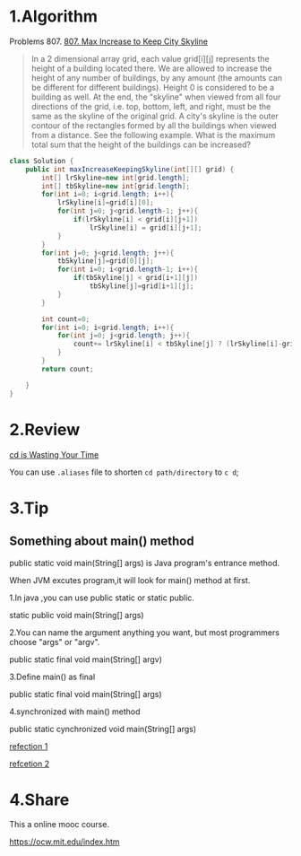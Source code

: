 # 1.Algorithm

Problems 807. [807. Max Increase to Keep City Skyline
](https://leetcode.com/problems/max-increase-to-keep-city-skyline/description/)
>In a 2 dimensional array grid, each value grid[i][j] represents the height of a building located there. We are allowed to increase the height of any number of buildings, by any amount (the amounts can be different for different buildings). Height 0 is considered to be a building as well.
>At the end, the "skyline" when viewed from all four directions of the grid, i.e. top, bottom, left, and right, must be the same as the skyline of the original grid. A city's skyline is the outer contour of the rectangles formed by all the buildings when viewed from a distance. See the following example.
>What is the maximum total sum that the height of the buildings can be increased?

```java
class Solution {
    public int maxIncreaseKeepingSkyline(int[][] grid) {
        int[] lrSkyline=new int[grid.length];
        int[] tbSkyline=new int[grid.length];
        for(int i=0; i<grid.length; i++){
            lrSkyline[i]=grid[i][0];
            for(int j=0; j<grid.length-1; j++){
                if(lrSkyline[i] < grid[i][j+1])
                    lrSkyline[i] = grid[i][j+1];
            }
        }
        for(int j=0; j<grid.length; j++){
            tbSkyline[j]=grid[0][j];
            for(int i=0; i<grid.length-1; i++){
                if(tbSkyline[j] < grid[i+1][j])
                    tbSkyline[j]=grid[i+1][j];
            }
        }

        int count=0;
        for(int i=0; i<grid.length; i++){
            for(int j=0; j<grid.length; j++){
                count+= lrSkyline[i] < tbSkyline[j] ? (lrSkyline[i]-grid[i][j]) : (tbSkyline[j]-grid[i][j]);
            }
        }
        return count;

    }
}
```

# 2.Review

[cd is Wasting Your Time](https://olivierlacan.com/posts/cd-is-wasting-your-time/?utm_source=wanqu.co&utm_campaign=Wanqu+Daily&utm_medium=website)

You can use `.aliases` file to shorten `cd path/directory` to `c d`;

# 3.Tip

## Something about main() method

public static void main(String[] args) is Java program's entrance method.

When JVM excutes program,it will look for main() method at first.

1.In java ,you can use public static or static public.

static public void main(String[] args)

2.You can name the argument anything you want, but most programmers choose "args" or "argv".

public static final void main(String[] argv)

3.Define main() as final

public static final void main(String[] args)

4.synchronized with main() method

public static cynchronized void main(String[] args)

[refection 1](https://docs.oracle.com/javase/tutorial/getStarted/application/)

[refcetion 2](https://book.douban.com/subject/26361233/)

# 4.Share

This a online mooc course.

https://ocw.mit.edu/index.htm